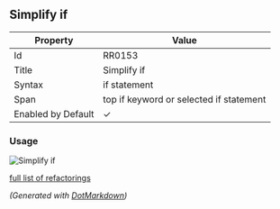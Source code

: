 ## Simplify if

| Property           | Value                                   |
| ------------------ | --------------------------------------- |
| Id                 | RR0153                                  |
| Title              | Simplify if                             |
| Syntax             | if statement                            |
| Span               | top if keyword or selected if statement |
| Enabled by Default | &#x2713;                                |

### Usage

![Simplify if](../../images/refactorings/SimplifyIf.png)

[full list of refactorings](Refactorings.md)

*\(Generated with [DotMarkdown](http://github.com/JosefPihrt/DotMarkdown)\)*
